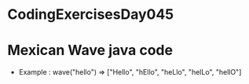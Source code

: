 # CodingExercisesDay045
# Mexican Wave java code
- Example : wave("hello") => ["Hello", "hEllo", "heLlo", "helLo", "hellO"]
